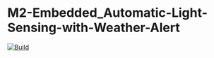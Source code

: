 # M2-Embedded_Automatic-Light-Sensing-with-Weather-Alert

[![Build](https://github.com/MatrixEncrypt/M2-Embedded_Automatic-Light-Sensing-with-Weather-Alert/actions/workflows/compile.yml/badge.svg)](https://github.com/MatrixEncrypt/M2-Embedded_Automatic-Light-Sensing-with-Weather-Alert/actions/workflows/compile.yml)

